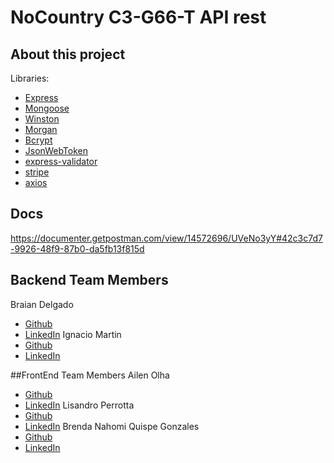 # NoCountry C3-G66-T API rest

## About this project

Libraries:

- [Express](https://expressjs.com/)
- [Mongoose](https://mongoosejs.com/)
- [Winston](https://github.com/winstonjs/winston)
- [Morgan](https://github.com/expressjs/morgan)
- [Bcrypt](https://github.com/kelektiv/node.bcrypt.js#readme)
- [JsonWebToken](https://jwt.io/)
- [express-validator](https://express-validator.github.io/docs/)
- [stripe](https://stripe.com/)
- [axios](https://axios-http.com/)


## Docs
https://documenter.getpostman.com/view/14572696/UVeNo3yY#42c3c7d7-9926-48f9-87b0-da5fb13f815d

## Backend Team Members

Braian Delgado
- [Github](https://github.com/Pr0vius)
- [LinkedIn](https://www.linkedin.com/in/braian-delgado/)
Ignacio Martin
- [Github](https://github.com/PhiNax)
- [LinkedIn](https://www.linkedin.com/in/phinax/)

##FrontEnd Team Members
Ailen Olha
- [Github](https://github.com/ailenolha)
- [LinkedIn](https://www.linkedin.com/in/ailenolha)
Lisandro Perrotta
- [Github](https://github.com/LisandroPer)
- [LinkedIn]()
Brenda Nahomi Quispe Gonzales
- [Github](https://github.com/AdnerbImohan1107)
- [LinkedIn]()
